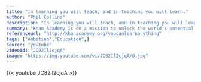 ```yaml
---
title: "In learning you will teach, and in teaching you will learn."
author: "Phil Collins"
description: "In learning you will teach, and in teaching you will learn. - Phil Collins quotes from GetInspired365.com"
summary: "Khan Academy is on a mission to unlock the world's potential. Most people think their intelligence is fixed. The science says it’s not.   It starts with knowing you can learn anything. Join the movement at http://khanacademy.org/youcanlearnanything"
referenceurl: "http://khanacademy.org/youcanlearnanything"
tags: ["Ambition","Education",]
source: "youtube"
videoid: "JC82Il2cjqA"
image: "https://img.youtube.com/vi/JC82Il2cjqA/0.jpg"
---
```


{{< youtube JC82Il2cjqA >}}
